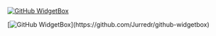 [![GitHub WidgetBox](https://github-widgetbox.vercel.app/api/profile?username=Legfena&data=followers,repositories,stars,commits)](https://github.com/Jurredr/github-widgetbox)


[![GitHub WidgetBox](https://github-widgetbox.vercel.app/api/skills?names=js,python,html,lua,)](https://github.com/Jurredr/github-widgetbox)
